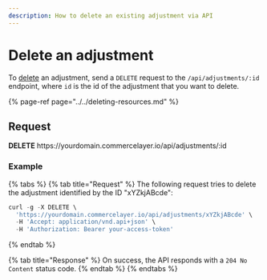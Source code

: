 ```yaml
---
description: How to delete an existing adjustment via API
---
```


# Delete an adjustment

To <a href="https://docs.commercelayer.io/developers/deleting-resources" target="_blank">delete</a> an adjustment, send a `DELETE` request to the `/api/adjustments/:id` endpoint, where `id` is the id of the adjustment that you want to delete.

{% page-ref page="../../deleting-resources.md" %}

## Request

**DELETE** https://<i></i>yourdomain.commercelayer.io/api/adjustments/:id

### Example

{% tabs %}
{% tab title="Request" %}
The following request tries to delete the adjustment identified by the ID "xYZkjABcde":

```javascript
curl -g -X DELETE \
  'https://yourdomain.commercelayer.io/api/adjustments/xYZkjABcde' \
  -H 'Accept: application/vnd.api+json' \
  -H 'Authorization: Bearer your-access-token'
```
{% endtab %}

{% tab title="Response" %}
On success, the API responds with a `204 No Content` status code.
{% endtab %}
{% endtabs %}

